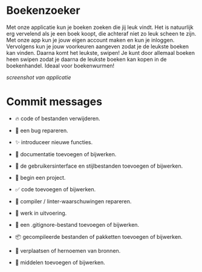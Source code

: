 # Boekenzoeker
Met onze applicatie kun je boeken zoeken die jij leuk vindt. Het is natuurlijk erg vervelend als je een boek koopt, die achteraf niet zo leuk scheen te zijn. Met onze app kun je jouw eigen account maken en kun je inloggen. Vervolgens kun je jouw voorkeuren aangeven zodat je de leukste boeken kan vinden. Daarna komt het leukste, swipen! Je kunt door allemaal boeken heen swipen zodat je daarna de leukste boeken kan kopen in de boekenhandel. Ideaal voor boekenwurmen!

*screenshot van applicatie*

# Commit messages
* 🔥 code of bestanden verwijderen.

* 🐛 een bug repareren.

* ✨ introduceer nieuwe functies.

* 📝 documentatie toevoegen of bijwerken.

* 💄 de gebruikersinterface en stijlbestanden toevoegen of bijwerken.

* 🎉 begin een project.

* ✅ code toevoegen of bijwerken.

* 🚨 compiler / linter-waarschuwingen repareren.

* 🚧 werk in uitvoering.

* 🙈 een .gitignore-bestand toevoegen of bijwerken.

* 📦️ gecompileerde bestanden of pakketten toevoegen of bijwerken.

* 🚚 verplaatsen of hernoemen van bronnen.

* 🍱 middelen toevoegen of bijwerken.
